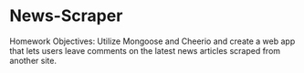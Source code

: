 # News-Scraper
Homework Objectives: Utilize Mongoose and Cheerio and create a web app that lets users leave comments on the latest news articles scraped from another site.
